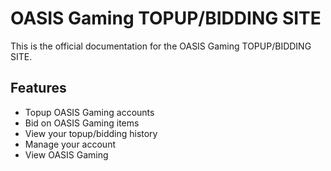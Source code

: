 # OASIS Gaming TOPUP/BIDDING SITE

This is the official documentation for the OASIS Gaming TOPUP/BIDDING SITE.

## Features
* Topup OASIS Gaming accounts
* Bid on OASIS Gaming items
* View your topup/bidding history
* Manage your account
* View OASIS Gaming
